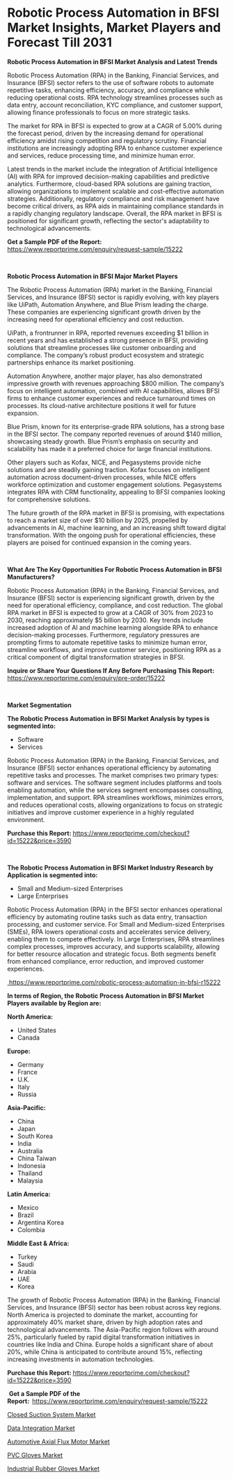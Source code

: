 <p><h1>Robotic Process Automation in BFSI Market Insights, Market Players and Forecast Till 2031</h1></p><p><strong>Robotic Process Automation in BFSI Market Analysis and Latest Trends</strong></p>
<p><p>Robotic Process Automation (RPA) in the Banking, Financial Services, and Insurance (BFSI) sector refers to the use of software robots to automate repetitive tasks, enhancing efficiency, accuracy, and compliance while reducing operational costs. RPA technology streamlines processes such as data entry, account reconciliation, KYC compliance, and customer support, allowing finance professionals to focus on more strategic tasks. </p><p>The market for RPA in BFSI is expected to grow at a CAGR of 5.00% during the forecast period, driven by the increasing demand for operational efficiency amidst rising competition and regulatory scrutiny. Financial institutions are increasingly adopting RPA to enhance customer experience and services, reduce processing time, and minimize human error. </p><p>Latest trends in the market include the integration of Artificial Intelligence (AI) with RPA for improved decision-making capabilities and predictive analytics. Furthermore, cloud-based RPA solutions are gaining traction, allowing organizations to implement scalable and cost-effective automation strategies. Additionally, regulatory compliance and risk management have become critical drivers, as RPA aids in maintaining compliance standards in a rapidly changing regulatory landscape. Overall, the RPA market in BFSI is positioned for significant growth, reflecting the sector's adaptability to technological advancements.</p></p>
<p><strong>Get a Sample PDF of the Report:&nbsp;</strong> <a href="https://www.reportprime.com/enquiry/request-sample/15222?utm_campaign=83&utm_medium=2&utm_source=Github&utm_content=ia&utm_term=29112024&utm_id=robotic-process-automation-in-bfsi">https://www.reportprime.com/enquiry/request-sample/15222</a></p>
<p>&nbsp;</p>
<p><strong>Robotic Process Automation in BFSI Major Market Players</strong></p>
<p><p>The Robotic Process Automation (RPA) market in the Banking, Financial Services, and Insurance (BFSI) sector is rapidly evolving, with key players like UiPath, Automation Anywhere, and Blue Prism leading the charge. These companies are experiencing significant growth driven by the increasing need for operational efficiency and cost reduction.</p><p>UiPath, a frontrunner in RPA, reported revenues exceeding $1 billion in recent years and has established a strong presence in BFSI, providing solutions that streamline processes like customer onboarding and compliance. The company’s robust product ecosystem and strategic partnerships enhance its market positioning.</p><p>Automation Anywhere, another major player, has also demonstrated impressive growth with revenues approaching $800 million. The company’s focus on intelligent automation, combined with AI capabilities, allows BFSI firms to enhance customer experiences and reduce turnaround times on processes. Its cloud-native architecture positions it well for future expansion.</p><p>Blue Prism, known for its enterprise-grade RPA solutions, has a strong base in the BFSI sector. The company reported revenues of around $140 million, showcasing steady growth. Blue Prism’s emphasis on security and scalability has made it a preferred choice for large financial institutions.</p><p>Other players such as Kofax, NICE, and Pegasystems provide niche solutions and are steadily gaining traction. Kofax focuses on intelligent automation across document-driven processes, while NICE offers workforce optimization and customer engagement solutions. Pegasystems integrates RPA with CRM functionality, appealing to BFSI companies looking for comprehensive solutions.</p><p>The future growth of the RPA market in BFSI is promising, with expectations to reach a market size of over $10 billion by 2025, propelled by advancements in AI, machine learning, and an increasing shift toward digital transformation. With the ongoing push for operational efficiencies, these players are poised for continued expansion in the coming years.</p></p>
<p>&nbsp;</p>
<p><strong>What Are The Key Opportunities For Robotic Process Automation in BFSI Manufacturers?</strong></p>
<p><p>Robotic Process Automation (RPA) in the Banking, Financial Services, and Insurance (BFSI) sector is experiencing significant growth, driven by the need for operational efficiency, compliance, and cost reduction. The global RPA market in BFSI is expected to grow at a CAGR of 30% from 2023 to 2030, reaching approximately $5 billion by 2030. Key trends include increased adoption of AI and machine learning alongside RPA to enhance decision-making processes. Furthermore, regulatory pressures are prompting firms to automate repetitive tasks to minimize human error, streamline workflows, and improve customer service, positioning RPA as a critical component of digital transformation strategies in BFSI.</p></p>
<p><strong>Inquire or Share Your Questions If Any Before Purchasing This Report:</strong> <a href="https://www.reportprime.com/enquiry/pre-order/15222?utm_campaign=83&utm_medium=2&utm_source=Github&utm_content=ia&utm_term=29112024&utm_id=robotic-process-automation-in-bfsi">https://www.reportprime.com/enquiry/pre-order/15222</a></p>
<p>&nbsp;</p>
<p><strong>Market Segmentation</strong></p>
<p><strong>The Robotic Process Automation in BFSI Market Analysis by types is segmented into:</strong></p>
<p><ul><li>Software</li><li>Services</li></ul></p>
<p><p>Robotic Process Automation (RPA) in the Banking, Financial Services, and Insurance (BFSI) sector enhances operational efficiency by automating repetitive tasks and processes. The market comprises two primary types: software and services. The software segment includes platforms and tools enabling automation, while the services segment encompasses consulting, implementation, and support. RPA streamlines workflows, minimizes errors, and reduces operational costs, allowing organizations to focus on strategic initiatives and improve customer experience in a highly regulated environment.</p></p>
<p><strong>Purchase this Report:&nbsp;</strong><a href="https://www.reportprime.com/checkout?id=15222&price=3590&utm_campaign=83&utm_medium=2&utm_source=Github&utm_content=ia&utm_term=29112024&utm_id=robotic-process-automation-in-bfsi">https://www.reportprime.com/checkout?id=15222&price=3590</a></p>
<p>&nbsp;</p>
<p><strong>The Robotic Process Automation in BFSI Market Industry Research by Application is segmented into:</strong></p>
<p><ul><li>Small and Medium-sized Enterprises</li><li>Large Enterprises</li></ul></p>
<p><p>Robotic Process Automation (RPA) in the BFSI sector enhances operational efficiency by automating routine tasks such as data entry, transaction processing, and customer service. For Small and Medium-sized Enterprises (SMEs), RPA lowers operational costs and accelerates service delivery, enabling them to compete effectively. In Large Enterprises, RPA streamlines complex processes, improves accuracy, and supports scalability, allowing for better resource allocation and strategic focus. Both segments benefit from enhanced compliance, error reduction, and improved customer experiences.</p></p>
<p><a href="https://www.reportprime.com/robotic-process-automation-in-bfsi-r15222?utm_campaign=83&utm_medium=2&utm_source=Github&utm_content=ia&utm_term=29112024&utm_id=robotic-process-automation-in-bfsi">&nbsp;https://www.reportprime.com/robotic-process-automation-in-bfsi-r15222</a></p>
<p><strong>In terms of Region, the Robotic Process Automation in BFSI Market Players available by Region are:</strong></p>
<p>
    <p> <strong> North America: </strong>
        <ul>
            <li>United States</li>
            <li>Canada</li>
        </ul>
        </p> 
    <p> <strong> Europe: </strong>
        <ul>
            <li>Germany</li>
            <li>France</li>
            <li>U.K.</li>
            <li>Italy</li>
            <li>Russia</li>
        </ul>
        </p> 
    <p> <strong> Asia-Pacific: </strong>
        <ul>
            <li>China</li>
            <li>Japan</li>
            <li>South Korea</li>
            <li>India</li>
            <li>Australia</li>
            <li>China Taiwan</li>
            <li>Indonesia</li>
            <li>Thailand</li>
            <li>Malaysia</li>
        </ul>
        </p> 
    <p> <strong> Latin America: </strong>
        <ul>
            <li>Mexico</li>
            <li>Brazil</li>
            <li>Argentina Korea</li>
            <li>Colombia</li>
        </ul>
        </p> 
    <p> <strong> Middle East & Africa: </strong>
        <ul>
            <li>Turkey</li>
            <li>Saudi</li>
            <li>Arabia</li>
            <li>UAE</li>
            <li>Korea</li>
        </ul>
    </p>
    </p>
<p><p>The growth of Robotic Process Automation (RPA) in the Banking, Financial Services, and Insurance (BFSI) sector has been robust across key regions. North America is projected to dominate the market, accounting for approximately 40% market share, driven by high adoption rates and technological advancements. The Asia-Pacific region follows with around 25%, particularly fueled by rapid digital transformation initiatives in countries like India and China. Europe holds a significant share of about 20%, while China is anticipated to contribute around 15%, reflecting increasing investments in automation technologies.</p></p>
<p><strong>Purchase this Report: </strong><a href="https://www.reportprime.com/checkout?id=15222&price=3590&utm_campaign=83&utm_medium=2&utm_source=Github&utm_content=ia&utm_term=29112024&utm_id=robotic-process-automation-in-bfsi">https://www.reportprime.com/checkout?id=15222&price=3590</a></p>
<p>&nbsp;<strong>Get a Sample PDF of the Report:&nbsp;&nbsp;</strong><a href="https://www.reportprime.com/enquiry/request-sample/15222?utm_campaign=83&utm_medium=2&utm_source=Github&utm_content=ia&utm_term=29112024&utm_id=robotic-process-automation-in-bfsi">https://www.reportprime.com/enquiry/request-sample/15222</a></p>
<p><strong></strong></p>
<p><p><a href="https://issuu.com/reportprime-2/docs/closed-suction-system-market-size-2030.pptx?utm_campaign=83&utm_medium=2&utm_source=Github&utm_content=ia&utm_term=29112024&utm_id=robotic-process-automation-in-bfsi">Closed Suction System Market</a></p><p><a href="https://github.com/mharielmesa/Market-Research-Report-List-5/blob/main/data-integration-market.md?utm_campaign=83&utm_medium=2&utm_source=Github&utm_content=ia&utm_term=29112024&utm_id=robotic-process-automation-in-bfsi">Data Integration Market</a></p><p><a href="https://issuu.com/reportprime-2/docs/automotive-axial-flux-motor-market-size-2030.pptx?utm_campaign=83&utm_medium=2&utm_source=Github&utm_content=ia&utm_term=29112024&utm_id=robotic-process-automation-in-bfsi">Automotive Axial Flux Motor Market</a></p><p><a href="https://www.linkedin.com/pulse/pvc-gloves-market-size-share-analysis-growth-trends-forecasts-sbwvf?utm_campaign=83&utm_medium=2&utm_source=Github&utm_content=ia&utm_term=29112024&utm_id=robotic-process-automation-in-bfsi">PVC Gloves Market</a></p><p><a href="https://www.linkedin.com/pulse/global-industrial-rubber-gloves-market-trends-forecasts-strategic-47pnf?utm_campaign=83&utm_medium=2&utm_source=Github&utm_content=ia&utm_term=29112024&utm_id=robotic-process-automation-in-bfsi">Industrial Rubber Gloves Market</a></p></p>